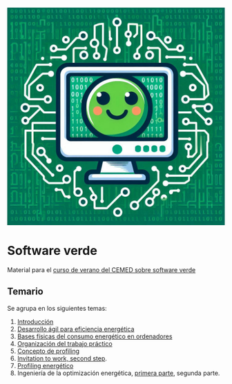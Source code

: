 ![Software verde](img/green-software.jpeg)

# Software verde

Material para el [curso de verano del CEMED sobre software
verde](https://cemed.ugr.es/curso/24al01/)

## Temario

Se agrupa en los siguientes temas:

1. [Introducción](preso/intro.html)
2. [Desarrollo ágil para eficiencia energética](preso/ágil.html)
3. [Bases físicas del consumo energético en
   ordenadores](https://docs.google.com/presentation/d/1ZsAap01ROmXZiKleVN-6EAEClY82WSpQvXpZ5mh-8MA/edit?usp=sharing)
4. [Organización del trabajo práctico](preso/trabajo-1.html)   
5. [Concepto de profiling](https://docs.google.com/presentation/d/1agzc9AKpeNZCiy3Ttt2ciMsnR1ygMVQ9/edit#slide=id.p1)
6. [Invitation to work, second step](preso/trabajo-2.html).
6. [Profiling energético](https://docs.google.com/presentation/d/1BV4xrsG57ENaJp2G4h9qQ4m18rP-BAWWvKT6CJSvhmg/edit?usp=sharing)
7. Ingeniería de la optimización energética, [primera parte](preso/ingeniería.html), segunda parte.

